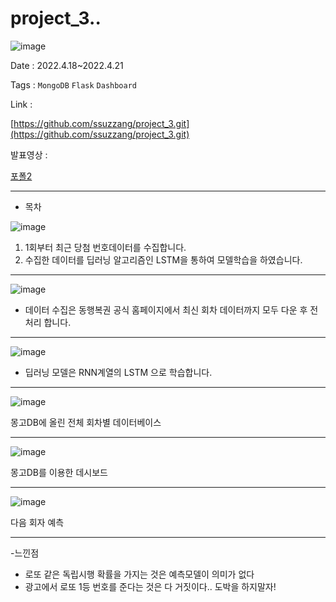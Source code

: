 # project_3..
![image](https://user-images.githubusercontent.com/97435321/190987213-4ea62a9f-9cac-43db-820a-38fddb09ee6b.png)

Date : 2022.4.18~2022.4.21

Tags : `MongoDB` `Flask` `Dashboard` 

Link : 

[https://github.com/ssuzzang/project_3.git](https://github.com/ssuzzang/project_3.git)

발표영상 : 

[포폴2](https://youtu.be/3WPXy63P1Ew)

---

 - 목차

![image](https://user-images.githubusercontent.com/97435321/190988146-8d093000-bad1-4bd6-9e2d-6b0e035a39c2.png)

1. 1회부터 최근 당첨 번호데이터를 수집합니다.
2. 수집한 데이터를 딥러닝 알고리즘인 LSTM을 통하여 모델학습을 하였습니다.

---
![image](https://user-images.githubusercontent.com/97435321/190988206-87988324-1b30-43aa-a7b7-612aa495413f.png)

- 데이터 수집은 동행복권 공식 홈페이지에서 최신 회차 데이터까지 모두 다운 후 전처리 합니다.

---

![image](https://user-images.githubusercontent.com/97435321/190988240-a825b8b5-d045-4fe6-90fc-83bb521ef9f8.png)


- 딥러닝 모델은 RNN계열의 LSTM 으로 학습합니다.

---

![image](https://user-images.githubusercontent.com/97435321/190988308-e146150e-9c27-447f-8a67-f639d9f53981.png)


몽고DB에 올린 전체 회차별 데이터베이스

---

![image](https://user-images.githubusercontent.com/97435321/190988380-2b402efd-bb6c-47cd-b6cb-ca445a0c7826.png)

몽고DB를 이용한 데시보드

---

![image](https://user-images.githubusercontent.com/97435321/190987990-2d5d63ce-0f3b-469e-8813-4273f4878185.png)

다음 회자 예측

---

-느낀점
  - 로또 같은 독립시행 확률을 가지는 것은 예측모델이 의미가 없다
  - 광고에서 로또 1등 번호를 준다는 것은 다 거짓이다.. 도박을 하지말자!

